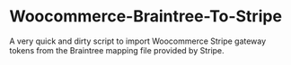 # Woocommerce-Braintree-To-Stripe
A very quick and dirty script to import Woocommerce Stripe gateway tokens from the Braintree mapping file provided by Stripe.
